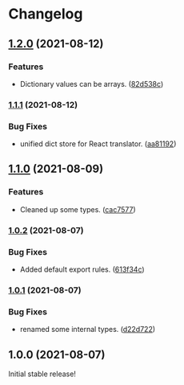 # Changelog

## [1.2.0](https://www.github.com/schummar/schummar-translate/compare/v1.1.1...v1.2.0) (2021-08-12)


### Features

* Dictionary values can be arrays. ([82d538c](https://www.github.com/schummar/schummar-translate/commit/82d538c3ef425d3a35546a811b402ce7acf16982))

### [1.1.1](https://www.github.com/schummar/schummar-translate/compare/v1.1.0...v1.1.1) (2021-08-12)


### Bug Fixes

* unified dict store for React translator. ([aa81192](https://www.github.com/schummar/schummar-translate/commit/aa8119279d4133bc61e590a9c9e4e7632bb27389))

## [1.1.0](https://www.github.com/schummar/schummar-translate/compare/v1.0.2...v1.1.0) (2021-08-09)


### Features

* Cleaned up some types. ([cac7577](https://www.github.com/schummar/schummar-translate/commit/cac757796ec1fa45981fb4c748b2546f4f3e96b4))

### [1.0.2](https://www.github.com/schummar/schummar-translate/compare/v1.0.1...v1.0.2) (2021-08-07)


### Bug Fixes

* Added default export rules. ([613f34c](https://www.github.com/schummar/schummar-translate/commit/613f34c5b6d6a73dd972d0bbcb60a32e8c962b31))

### [1.0.1](https://www.github.com/schummar/schummar-translate/compare/v1.0.0...v1.0.1) (2021-08-07)


### Bug Fixes

* renamed some internal types. ([d22d722](https://www.github.com/schummar/schummar-translate/commit/d22d7224a59458a0370f8c5708a556084da1c135))

## 1.0.0 (2021-08-07)
Initial stable release!
